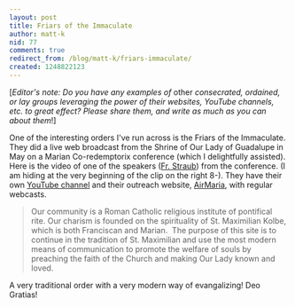 ```yaml
---
layout: post
title: Friars of the Immaculate
author: matt-k
nid: 77
comments: true
redirect_from: /blog/matt-k/friars-immaculate/
created: 1248822123
---
```

<p>[<em>Editor's note: Do you have any examples of </em>other<em> consecrated, ordained, or lay groups leveraging the power of their websites, YouTube channels, etc. to great effect? Please share them, and write as much as you can about them</em>!]</p>
<p>One of the interesting orders I've run across is the Friars of the Immaculate. They did a live web broadcast from the Shrine of Our Lady of Guadalupe in May on a Marian Co-redemptorix conference (which I&nbsp;delightfully assisted). Here is the video of one of the speakers (<a target="_blank" href="http://airmaria.com/2009/06/19/video-conferences-40-fr-pablo-straub-our-lady-of-guadalupe-and-marian-coredemption/">Fr. Straub</a>) from the conference. (I am hiding at the very beginning of the clip on the right 8-).&nbsp;They have their own <a target="_blank" href="http://www.youtube.com/user/franciscanfriars">YouTube channel</a> and their outreach website, <a href="http://airmaria.com/">AirMaria</a>,&nbsp;with regular webcasts.&nbsp;</p>
<blockquote>
<p>Our community is a Roman Catholic religious institute of pontifical rite. Our charism is founded on the spirituality of St. Maximilian Kolbe, which is both Franciscan and Marian.&nbsp; The purpose of this site is to continue in the tradition of St. Maximilian and use the most modern means of communication to promote the welfare of souls by preaching the faith of the Church and making Our Lady known and loved.</p>
</blockquote>
<p>A very traditional order with a very modern way of evangalizing! Deo Gratias!</p>
